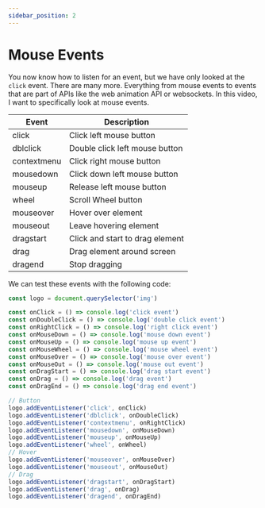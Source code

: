 ```yaml
---
sidebar_position: 2
---
```


# Mouse Events

You now know how to listen for an event, but we have only looked at the `click` event. There are many more. Everything from mouse events to events that are part of APIs like the web animation API or websockets. In this video, I want to specifically look at mouse events.

| Event       | Description                     |
| ----------- | ------------------------------- |
| click       | Click left mouse button         |
| dblclick    | Double click left mouse button  |
| contextmenu | Click right mouse button        |
| mousedown   | Click down left mouse button    |
| mouseup     | Release left mouse button       |
| wheel       | Scroll Wheel button             |
| mouseover   | Hover over element              |
| mouseout    | Leave hovering element          |
| dragstart   | Click and start to drag element |
| drag        | Drag element around screen      |
| dragend     | Stop dragging                   |

We can test these events with the following code:

```js
const logo = document.querySelector('img')

const onClick = () => console.log('click event')
const onDoubleClick = () => console.log('double click event')
const onRightClick = () => console.log('right click event')
const onMouseDown = () => console.log('mouse down event')
const onMouseUp = () => console.log('mouse up event')
const onMouseWheel = () => console.log('mouse wheel event')
const onMouseOver = () => console.log('mouse over event')
const onMouseOut = () => console.log('mouse out event')
const onDragStart = () => console.log('drag start event')
const onDrag = () => console.log('drag event')
const onDragEnd = () => console.log('drag end event')

// Button
logo.addEventListener('click', onClick)
logo.addEventListener('dblclick', onDoubleClick)
logo.addEventListener('contextmenu', onRightClick)
logo.addEventListener('mousedown', onMouseDown)
logo.addEventListener('mouseup', onMouseUp)
logo.addEventListener('wheel', onWheel)
// Hover
logo.addEventListener('mouseover', onMouseOver)
logo.addEventListener('mouseout', onMouseOut)
// Drag
logo.addEventListener('dragstart', onDragStart)
logo.addEventListener('drag', onDrag)
logo.addEventListener('dragend', onDragEnd)
```
